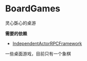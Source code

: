 # BoardGames

灵心斲心的桌游

**需要的依赖**

* [IndependentActorRPCFramework](https://github.com/Rogaluna/IndependentActorRPCFramework)

一些桌面游戏，目前只有一个象棋
